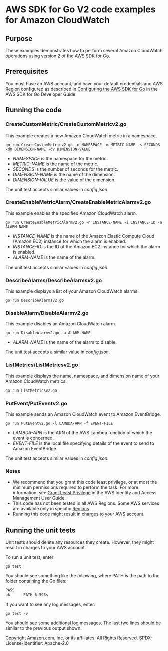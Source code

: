 # AWS SDK for Go V2 code examples for Amazon CloudWatch

## Purpose

These examples demonstrates how to perform several Amazon CloudWatch operations
using version 2 of the AWS SDK for Go.

## Prerequisites

You must have an AWS account, and have your default credentials and AWS Region
configured as described in
[Configuring the AWS SDK for Go](https://docs.aws.amazon.com/sdk-for-go/v1/developer-guide/configuring-sdk.html)
in the AWS SDK for Go Developer Guide.

## Running the code

### CreateCustomMetric/CreateCustomMetricv2.go

This example creates a new Amazon CloudWatch metric in a namespace.

`go run CreateCustomMetricv2.go -n NAMESPACE -m METRIC-NAME -s SECONDS -dn DIMENSION-NAME -dv DIMENSION-VALUE`

- _NAMESPACE_ is the namespace for the metric.
- _METRIC-NAME_ is the name of the metric.
- _SECONDS_ is the number of seconds for the metric.
- _DIMENSION-NAME_ is the name of the dimension.
- _DIMENSION-VALUE_ is the value of the dimension.

The unit test accepts similar values in _config.json_.

### CreateEnableMetricAlarm/CreateEnableMetricAlarmv2.go

This example enables the specified Amazon CloudWatch alarm.

`go run CreateEnableMetricAlarmv2.go -n INSTANCE-NAME -i INSTANCE-ID -a ALARM-NAME`

- _INSTANCE-NAME_ is the name of the Amazon Elastic Compute Cloud (Amazon EC2) instance for which the alarm is enabled.
- _INSTANCE-ID_ is the ID of the Amazon EC2 instance for which the alarm is enabled.
- _ALARM-NAME_ is the name of the alarm.

The unit test accepts similar values in _config.json_.

### DescribeAlarms/DescribeAlarmsv2.go

This example displays a list of your Amazon CloudWatch alarms.

`go run DescribeAlarmsv2.go`

### DisableAlarm/DisableAlarmv2.go

This example disables an Amazon CloudWatch alarm.

`go run DisableAlarmv2.go -a ALARM-NAME`

- _ALARM-NAME_ is the name of the alarm to disable.

The unit test accepts a similar value in _config.json_.

### ListMetrics/ListMetricsv2.go

This example displays the name, namespace, and dimension name of your Amazon CloudWatch metrics.

`go run ListMetricsv2.go`

### PutEvent/PutEventv2.go

This example sends an Amazon CloudWatch event to Amazon EventBridge.

`go run PutEventv2.go -l LAMBDA-ARN -f EVENT-FILE`

- _LAMBDA-ARN_ is the ARN of the AWS Lambda function of which the event is concerned.
- _EVENT-FILE_ is the local file specifying details of the event to send to Amazon EventBridge.

The unit test accepts similar values in _config.json_.

### Notes

- We recommend that you grant this code least privilege,
  or at most the minimum permissions required to perform the task.
  For more information, see
  [Grant Least Privilege](https://docs.aws.amazon.com/IAM/latest/UserGuide/best-practices.html#grant-least-privilege)
  in the AWS Identity and Access Management User Guide.
- This code has not been tested in all AWS Regions.
  Some AWS services are available only in specific
  [Regions](https://aws.amazon.com/about-aws/global-infrastructure/regional-product-services).
- Running this code might result in charges to your AWS account.

## Running the unit tests

Unit tests should delete any resources they create.
However, they might result in charges to your
AWS account.

To run a unit test, enter:

`go test`

You should see something like the following,
where PATH is the path to the folder containing the Go files:

```sh
PASS
ok      PATH 6.593s
```

If you want to see any log messages, enter:

`go test -v`

You should see some additional log messages.
The last two lines should be similar to the previous output shown.

Copyright Amazon.com, Inc. or its affiliates. All Rights Reserved. SPDX-License-Identifier: Apache-2.0
